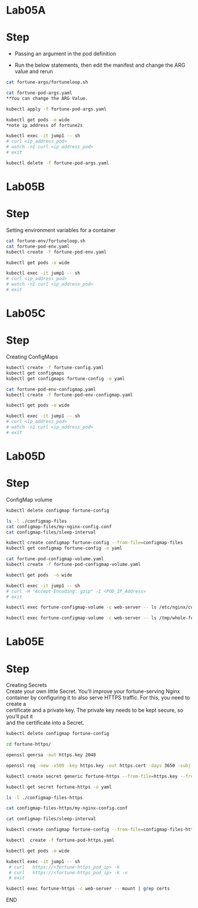 # Lab05A
# Step 
* Passing an argument in the pod definition

* Run the below statements, then edit the manifest and change the ARG value and rerun 
```sh
cat fortune-args/fortuneloop.sh

cat fortune-pod-args.yaml
**You can change the ARG Value.

kubectl apply -f fortune-pod-args.yaml

kubectl get pods -o wide
*note ip address of fortune2s

kubectl exec -it jump1 -- sh
# curl <ip_address_pod>
# watch -n1 curl <ip_address_pod> 
# exit 

kubectl delete -f fortune-pod-args.yaml
```

# Lab05B
# Step 
Setting environment variables for a container

```sh
cat fortune-env/fortuneloop.sh
cat fortune-pod-env.yaml 
kubectl create -f fortune-pod-env.yaml

kubectl get pods -o wide

kubectl exec -it jump1 -- sh
# curl <ip_address_pod>
# watch -n1 curl <ip_address_pod> 
# exit 
```

# Lab05C
# Step 
Creating ConfigMaps 

```sh
kubectl create -f fortune-config.yaml
kubectl get configmaps
kubectl get configmaps fortune-config -o yaml 

cat fortune-pod-env-configmap.yaml
kubectl create -f fortune-pod-env-configmap.yaml

kubectl get pods -o wide

kubectl exec -it jump1 -- sh
# curl <ip_address_pod>
# watch -n1 curl <ip_address_pod> 
# exit 
```

# Lab05D
# Step 
ConfigMap volume 


```sh
kubectl delete configmap fortune-config

ls -l ./configmap-files
cat configmap-files/my-nginx-config.conf
cat configmap-files/sleep-interval

kubectl create configmap fortune-config --from-file=configmap-files
kubectl get configmap fortune-config -o yaml

cat fortune-pod-configmap-volume.yaml
kubectl create -f fortune-pod-configmap-volume.yaml

kubectl get pods  -o wide

kubectl exec -it jump1 -- sh
# curl -H "Accept-Encoding: gzip" -I <POD_IP_Address>
# exit 

kubectl exec fortune-configmap-volume -c web-server -- ls /etc/nginx/conf.d

kubectl exec fortune-configmap-volume -c web-server -- ls /tmp/whole-fortune-config-volume

```
# Lab05E
# Step
Creating Secrets <br>
Create your own little Secret. You’ll improve your fortune-serving Nginx <br>
container by configuring it to also serve HTTPS traffic. For this, you need to create a<br>
certificate and a private key. The private key needs to be kept secure, so you’ll put it<br>
and the certificate into a Secret. <br>

```sh
kubectl delete configmap fortune-config

cd fortune-https/ 

openssl genrsa -out https.key 2048

openssl req -new -x509 -key https.key -out https.cert -days 3650 -subj /CN=www.kubia-example.com

kubectl create secret generic fortune-https --from-file=https.key --from-file=https.cert --from-file=foo

kubectl get secret fortune-https -o yaml

ls -l ./configmap-files-https

cat configmap-files-https/my-nginx-config.conf

cat configmap-files/sleep-interval

kubectl create configmap fortune-config --from-file=configmap-files-https

kubectl  create -f fortune-pod-https.yaml

kubectl get pods -o wide

kubectl exec -it jump1 -- sh
 # curl   https://<fortune-https_pod_ip> -k 
 # curl   https://<fortune-https_pod_ip> -k -v 
 # exit 

kubectl exec fortune-https -c web-server -- mount | grep certs
```
END